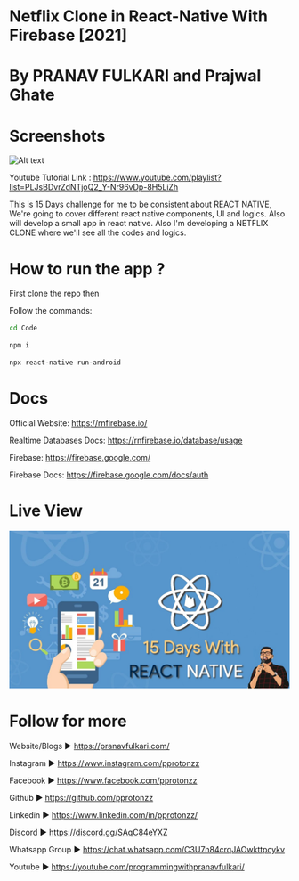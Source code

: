 # Netflix Clone in React-Native With Firebase [2021]
# By PRANAV FULKARI and Prajwal Ghate

# Screenshots
![Alt text](/clone_screenshot.png?raw=true "Screenshot")

Youtube Tutorial Link : https://www.youtube.com/playlist?list=PLJsBDvrZdNTjoQ2_Y-Nr96vDp-8H5LiZh

This is 15 Days challenge for me to be consistent about REACT NATIVE, We're going to cover different react native components, UI and logics. Also will develop a small app in react native. Also I'm developing a NETFLIX CLONE where we'll see all the codes and logics.

# How to run the app ?
First clone the repo then


Follow the commands:

```bash
cd Code
```

```bash
npm i
```

```bash
npx react-native run-android
```



# Docs

Official Website: https://rnfirebase.io/

Realtime Databases Docs: https://rnfirebase.io/database/usage

Firebase: https://firebase.google.com/

Firebase Docs: https://firebase.google.com/docs/auth

# Live View

[![Youtube Tutorial of Netflix Clone](https://raw.githubusercontent.com/PProtonzz/Netflix-Clone-in-React-Native/master/Banner.jpg)](https://www.youtube.com/playlist?list=PLJsBDvrZdNTjoQ2_Y-Nr96vDp-8H5LiZh)

# Follow for more

Website/Blogs ► https://pranavfulkari.com/

Instagram ► https://www.instagram.com/pprotonzz

Facebook ► https://www.facebook.com/pprotonzz

Github ► https://github.com/pprotonzz

Linkedin ► https://www.linkedin.com/in/pprotonzz/

Discord ► https://discord.gg/SAqC84eYXZ

Whatsapp Group ► https://chat.whatsapp.com/C3U7h84crqJAOwkttpcykv

Youtube ► https://youtube.com/programmingwithpranavfulkari/
